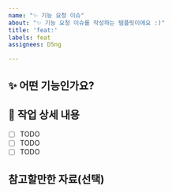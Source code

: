 ```yaml
---
name: "✨ 기능 요청 이슈"
about: "✨ 기능 요청 이슈를 작성하는 템플릿이에요 :)"
title: 'feat:'
labels: feat
assignees: D5ng

---
```


## ✨ 어떤 기능인가요?

## 📝 작업 상세 내용

- [ ] TODO
- [ ] TODO
- [ ] TODO

## 참고할만한 자료(선택)
